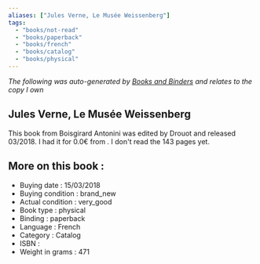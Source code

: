 ```yaml
---
aliases: ["Jules Verne, Le Musée Weissenberg"] 
tags: 
  - "books/not-read" 
  - "books/paperback" 
  - "books/french"
  - "books/catalog"
  - "books/physical"
---
```


_The following was auto-generated by [Books and Binders](Books%20and%20Binders.md) and relates to the copy I own_
## Jules Verne, Le Musée Weissenberg
This book from Boisgirard Antonini was edited by Drouot and released 03/2018. I had it for 0.0€ from . I don't read the 143 pages yet.

## More on this book :
- Buying date : 15/03/2018
- Buying condition : brand_new
- Actual condition : very_good
- Book type : physical
- Binding : paperback
- Language : French
- Category : Catalog
- ISBN : 
- Weight in grams : 471

